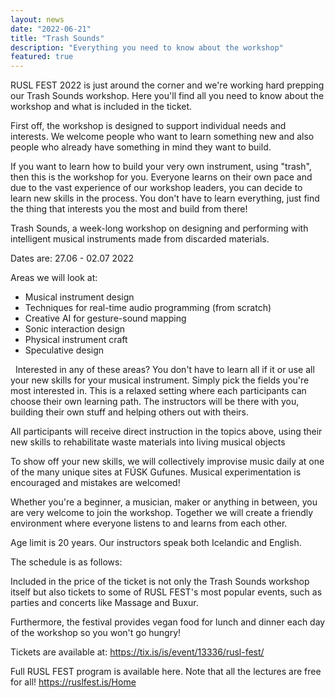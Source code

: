 ```yaml
---
layout: news
date: "2022-06-21"
title: "Trash Sounds"
description: "Everything you need to know about the workshop"
featured: true
---
```


<script>
  import CaptionedImage from "../../components/Images/CaptionedImage.svelte"
</script>

RUSL FEST 2022 is just around the corner and we're working hard prepping our Trash Sounds workshop. Here you'll find all you need to know about the workshop and what is included in the ticket. 

First off, the workshop is designed to support individual needs and interests. We welcome people who want to learn something new and also people who already have something in mind they want to build. 

If you want to learn how to build your very own instrument, using "trash", then this is the workshop for you. Everyone learns on their own pace and due to the vast experience of our workshop leaders, you can decide to learn new skills in the process. You don't have to learn everything, just find the thing that interests you the most and build from there!

<CaptionedImage
  src="news/trash-group.jpg"
  alt="A group of workshop leaders sitting and smiling."
  caption="The workshop leaders: Robin, Karl, Sean, Sigga and Jack."/>

Trash Sounds, a week-long workshop on designing and performing with intelligent musical instruments made from discarded materials.

Dates are: 27.06 - 02.07 2022

Areas we will look at:
&nbsp;
- Musical instrument design
- Techniques for real-time audio programming (from scratch)
- Creative AI for gesture-sound mapping
- Sonic interaction design
- Physical instrument craft
- Speculative design 

&nbsp;
Interested in any of these areas? You don't have to learn all if it or use all your new skills for your musical instrument. Simply pick the fields you're most interested in. This is a relaxed setting where each participants can choose their own learning path. The instructors will be there with you, building their own stuff and helping others out with theirs. 

<CaptionedImage
  src="news/trash-stuff1.jpg"
  alt="Various musical instruments and other things on a yellow surface."
  caption="Anything can be a musical instrument if you've got imagination."/>

All participants will receive direct instruction in the topics above, using their new skills to rehabilitate waste materials into living musical objects

To show off your new skills, we will collectively improvise music daily at one of the many unique sites at FÚSK Gufunes. Musical experimentation is encouraged and mistakes are welcomed! 

Whether you're a beginner, a musician, maker or anything in between, you are very welcome to join the workshop. Together we will create a friendly environment where everyone listens to and learns from each other.

Age limit is 20 years. 
Our instructors speak both Icelandic and English.

The schedule is as follows:

<CaptionedImage
  src="news/trash_schedule.png"
  alt="MON 27, Welcome, Free Lunch!, Workshop, Lecture, Warm Up Party, TUE 28, Workshop, Free Lunch!, Workshop, Lecture, Movie Screening, WED 29 Workshop, Free Lunch!, Workshop, Lecture, , Exp. and Trash Music, THU 30, Workshop Free Lunch!, Workshop, Lecture, , Radio and Massage Party, FRI 01, Optional Workshop, Free Lunch!, Workshop, Dinner, Fúsk Folk Vibe, SAT 02, Presentaiton, Buxur Party."
  caption="The Schedule for the Festival"/>

Included in the price of the ticket is not only the Trash Sounds workshop itself but also tickets to some of RUSL FEST's most popular events, such as parties and concerts like Massage and Buxur. 

Furthermore, the festival provides vegan food for lunch and dinner each day of the workshop so you won't go hungry! 

<CaptionedImage
  src="news/trash-stuff2.jpg"
  alt="Various things on a yellow table, including boxes with electronics and string cases, a Moog theramin, drum sticks, an empty drinking bottle and electronic cables. In the background, a man holding an interesting wooeden instrument."
  caption=""/>

Tickets are available at:
https://tix.is/is/event/13336/rusl-fest/

Full RUSL FEST program is available here. Note that all the lectures are free for all!
https://ruslfest.is/Home
